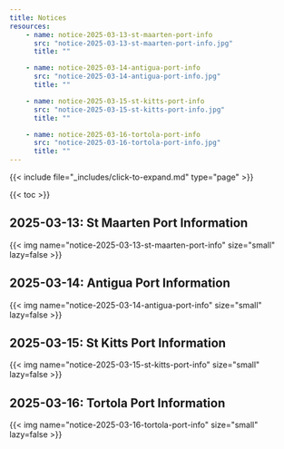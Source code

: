```yaml
---
title: Notices
resources:
    - name: notice-2025-03-13-st-maarten-port-info
      src: "notice-2025-03-13-st-maarten-port-info.jpg"
      title: ""

    - name: notice-2025-03-14-antigua-port-info
      src: "notice-2025-03-14-antigua-port-info.jpg"
      title: ""

    - name: notice-2025-03-15-st-kitts-port-info
      src: "notice-2025-03-15-st-kitts-port-info.jpg"
      title: ""

    - name: notice-2025-03-16-tortola-port-info
      src: "notice-2025-03-16-tortola-port-info.jpg"
      title: ""
---
```


{{< include file="_includes/click-to-expand.md" type="page" >}}

{{< toc >}}

## 2025-03-13: St Maarten Port Information

{{< img name="notice-2025-03-13-st-maarten-port-info" size="small" lazy=false >}}

## 2025-03-14: Antigua Port Information

{{< img name="notice-2025-03-14-antigua-port-info" size="small" lazy=false >}}

## 2025-03-15: St Kitts Port Information

{{< img name="notice-2025-03-15-st-kitts-port-info" size="small" lazy=false >}}

## 2025-03-16: Tortola Port Information

{{< img name="notice-2025-03-16-tortola-port-info" size="small" lazy=false >}}
